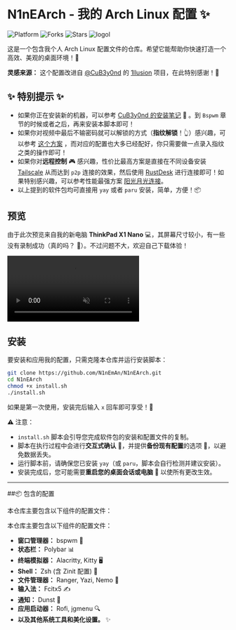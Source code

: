 
# N1nEArch - 我的 Arch Linux 配置 ✨
![Platform](https://img.shields.io/badge/platform-ArchLinux-blueviolet)
![Forks](https://img.shields.io/github/forks/N1nEmAn/N1nEArch)
![Stars](https://img.shields.io/github/stars/N1nEmAn/N1nEArch)
![logol](https://github.com/user-attachments/assets/0453049c-ab69-42c0-bf82-d8b4871e52e0)


这是一个包含我个人 Arch Linux 配置文件的仓库。希望它能帮助你快速打造一个高效、美观的桌面环境！🚀

**灵感来源：**
这个配置改进自 [@CuB3y0nd](https://github.com/CuB3y0nd) 的 [1llusion](https://github.com/CuB3y0nd/1llusion) 项目，在此特别感谢！🙏

## ✨ 特别提示 ✨

- 如果你正在安装新的机器，可以参考 [CuB3y0nd 的安装笔记](https://www.assembly.rip/posts/linux/archlinux-configure-note/) 📝 。到 `Bspwm` 章节的时候或者之后，再来安装本脚本即可！
- 如果你对视频中最后不输密码就可以解锁的方式（**指纹解锁**！👆）感兴趣，可以参考 [这个方案](https://www.cnblogs.com/9man/p/18951122) ，而对应的配置也大多已经配好，你只需要做一点录入指纹之类的操作即可！
- 如果你对**远程控制** 🎮 感兴趣，性价比最高方案是直接在不同设备安装 [Tailscale](https://github.com/tailscale/tailscale) 从而达到 `p2p` 连接的效果，然后使用 [RustDesk](https://github.com/rustdesk/rustdesk) 进行连接即可！如果特别感兴趣，可以参考性能最强方案 [阳光月光连接](https://www.cnblogs.com/9man/p/18635994)。
- 以上提到的软件包均可直接用 `yay` 或者 `paru` 安装，简单，方便！📦

## 预览
由于此次预览来自我的新电脑 **ThinkPad X1 Nano** 💻，其屏幕尺寸较小，有一些没有录制成功（真的吗？ 🤔）。不过问题不大，欢迎自己下载体验！

<video src="https://github.com/user-attachments/assets/0e88334f-8db1-48e7-885b-ea54c983bcf3" autoplay loop muted></video>



## 安装



要安装和应用我的配置，只需克隆本仓库并运行安装脚本：

```bash
git clone https://github.com/N1nEmAn/N1nEArch.git
cd N1nEArch
chmod +x install.sh
./install.sh
```

如果是第一次使用，安装完后输入 `x` 回车即可享受！🎉


⚠️ 注意：

- `install.sh` 脚本会引导您完成软件包的安装和配置文件的复制。
- 脚本在执行过程中会进行**交互式确认** 💬，并提供**备份现有配置**的选项 💾，以避免数据丢失。
- 运行脚本前，请确保您已安装 `yay`（或 `paru`，脚本会自行检测并建议安装）。
- 安装完成后，您可能需要**重启您的桌面会话或电脑** 🔄 以使所有更改生效。

-----

##📦 包含的配置

本仓库主要包含以下组件的配置文件：


本仓库主要包含以下组件的配置文件：

- **窗口管理器：** bspwm 🧱
- **状态栏：** Polybar 📊
- **终端模拟器：** Alacritty, Kitty 🖥️
- **Shell：** Zsh (含 Zinit 配置) 🐚
- **文件管理器：** Ranger, Yazi, Nemo 📁
- **输入法：** Fcitx5 ✍️
- **通知：** Dunst 🔔
- **应用启动器：** Rofi, jgmenu 🔍
- **以及其他系统工具和美化设置。** ✨
